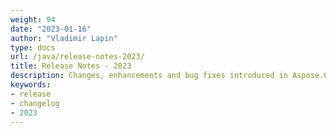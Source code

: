 ```yaml
---
weight: 94
date: "2023-01-16"
author: "Vladimir Lapin"
type: docs
url: /java/release-notes-2023/
title: Release Notes - 2023
description: Changes, enhancements and bug fixes introduced in Aspose.OCR for Java releases in 2023.
keywords:
- release
- changelog
- 2023
---
```

